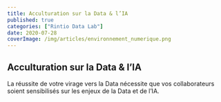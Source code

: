 ```yaml
---
title: Acculturation sur la Data & l’IA
published: true
categories: ["Rintio Data Lab"]
date: 2020-07-28
coverImage: /img/articles/environnement_numerique.png
---
```


## Acculturation sur la Data & l’IA

La réussite de votre virage vers la Data nécessite que vos collaborateurs soient sensibilisés sur les enjeux de la Data et de l’IA.
